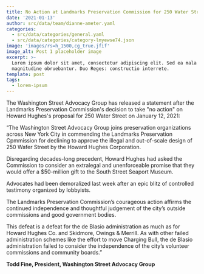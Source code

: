 ```yaml
---
title: No Action at Landmarks Preservation Commission for 250 Water Street!
date: '2021-01-13'
author: src/data/team/dianne-ameter.yaml
categories:
  - src/data/categories/general.yaml
  - src/data/categories/category-lmyewse74.json
image: 'images/rs=h_1500,cg_true.jfif'
image_alt: Post 1 placeholder image
excerpt: >-
  Lorem ipsum dolor sit amet, consectetur adipiscing elit. Sed ea mala virtuti
  magnitudine obruebantur. Duo Reges: constructio interrete.
template: post
tags:
  - lorem-ipsum
---
```

The Washington Street Advocacy Group has released a statement after the Landmarks Preservation Commission's decision to take "no action" on Howard Hughes's proposal for 250 Water Street on January 12, 2021:

“The Washington Street Advocacy Group joins preservation organizations across New York City in commending the Landmarks Preservation Cpmmission for declining to approve the illegal and out-of-scale design of 250 Wafer Street by the Howard Hughes Corporation.

Disregarding decades-long precedent, Howard Hughes had asked the Commission to consider an extralegal and unenforceable promise that they would offer a $50-million gift to the South Street Seaport Museum.

Advocates had been demoralized last week after an epic blitz of controlled testimony organized by lobbyists.

The Landmarks Preservation Commission’s courageous action affirms the continued independence and thoughtful judgement of the city’s outside commissions and good government bodies.

This defeat is a defeat for the de Blasio administration as much as for Howard Hughes Co. and Skidmore, Owings & Merrill. As with other failed administration schemes like the effort to move Charging Bull, the de Blasio administration failed to consider the independence of the city’s volunteer commissions and community boards.”

**Todd Fine, President, Washington Street Advocacy Group**

